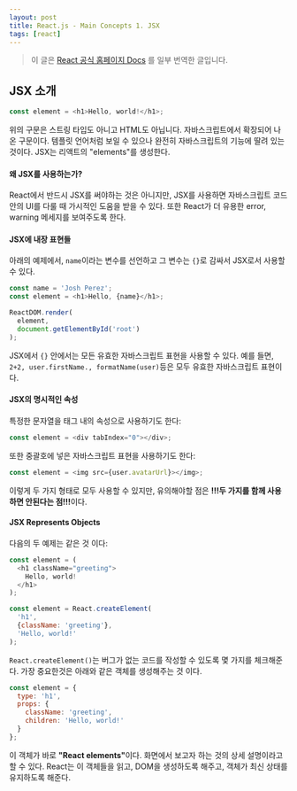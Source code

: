 ```yaml
---
layout: post
title: React.js - Main Concepts 1. JSX
tags: [react]
---
```


> 이 글은 [React 공식 홈페이지 Docs](https://reactjs.org/docs/hello-world.html) 를 일부 번역한 글입니다.

## JSX 소개

```javascript
const element = <h1>Hello, world!</h1>;
```

위의 구문은 스트링 타입도 아니고 HTML도 아닙니다. 자바스크립트에서 확장되어 나온 구문이다. 템플릿 언어처럼 보일 수 있으나 완전히 자바스크립트의 기능에 딸려 있는 것이다. JSX는 리액트의 "elements"를 생성한다.

#### 왜 JSX를 사용하는가?

React에서 반드시 JSX를 써야하는 것은 아니지만, JSX를 사용하면 자바스크립트 코드 안의 UI를 다룰 때 가시적인 도움을 받을 수 있다. 또한 React가 더 유용한 error, warning 메세지를 보여주도록 한다.

#### JSX에 내장 표현들

아래의 예제에서, ```name```이라는 변수를 선언하고 그 변수는 ```{}```로 감싸서 JSX로서 사용할 수 있다.

```javascript
const name = 'Josh Perez';
const element = <h1>Hello, {name}</h1>;

ReactDOM.render(
  element,
  document.getElementById('root')
);
```

JSX에서 ```{}``` 안에서는 모든 유효한 자바스크립트 표현을 사용할 수 있다. 예를 들면, ```2+2, user.firstName., formatName(user)```등은 모두 유효한 자바스크립트 표현이다.

#### JSX의 명시적인 속성

특정한 문자열을 태그 내의 속성으로 사용하기도 한다:
```javascript
const element = <div tabIndex="0"></div>;
```

또한 중괄호에 넣은 자바스크립트 표현을 사용하기도 한다:
```javascript
const element = <img src={user.avatarUrl}></img>;
```

이렇게 두 가지 형태로 모두 사용할 수 있지만, 유의해야할 점은 <b>!!!두 가지를 함께 사용하면 안된다는 점!!!</b>이다.


#### JSX Represents Objects

다음의 두 예제는 같은 것 이다:

```javascript
const element = (
  <h1 className="greeting">
    Hello, world!
  </h1>
);
```

```javascript
const element = React.createElement(
  'h1',
  {className: 'greeting'},
  'Hello, world!'
);
```

```React.createElement()```는 버그가 없는 코드를 작성할 수 있도록 몇 가지를 체크해준다. 가장 중요한것은 아래와 같은 객체를 생성해주는 것 이다.

```javascript
const element = {
  type: 'h1',
  props: {
    className: 'greeting',
    children: 'Hello, world!'
  }
};
```

이 객체가 바로 <b>"React elements"</b>이다. 화면에서 보고자 하는 것의 상세 설명이라고 할 수 있다. React는 이 객체들을 읽고, DOM을 생성하도록 해주고, 객체가 최신 상태를 유지하도록 해준다.
